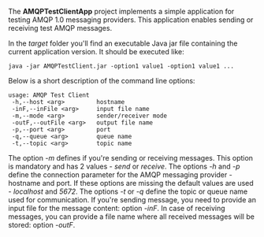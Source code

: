 The **AMQPTestClientApp** project implements a simple application for testing AMQP 1.0 messaging providers. This application enables sending or receiving test AMQP messages.

In the *target* folder you'll find an executable Java jar file containing the current application version. It should be executed like:
```
java -jar AMQPTestClient.jar -option1 value1 -option1 value1 ...
```
Below is a short description of the command line options:
```
usage: AMQP Test Client
 -h,--host <arg>         hostname
 -inF,--inFile <arg>     input file name
 -m,--mode <arg>         sender/receiver mode
 -outF,--outFile <arg>   output file name
 -p,--port <arg>         port
 -q,--queue <arg>        queue name
 -t,--topic <arg>        topic name
```
The option *-m* defines if you're sending or receiving messages. This option is mandatory and has 2 values - *send* or *receive*.
The options *-h* and *-p* define the connection parameter for the AMQP messaging provider - hostname and port. If these options are missing the default values are used - *localhost* and *5672*.
The options *-t* or *-q* define the topic or queue name used for communication. 
If you're sending message, you need to provide an input file for the message content: option *-inF*.
In case of receiving messages, you can provide a file name where all received messages will be stored: option *-outF*.
